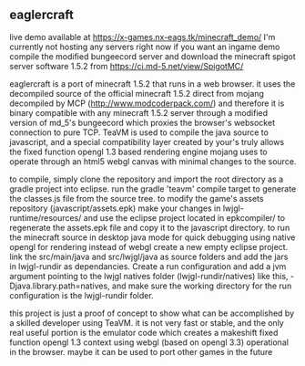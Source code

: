 
## eaglercraft

live demo available at https://x-games.nx-eags.tk/minecraft_demo/
I'm currently not hosting any servers right now if you want an ingame demo compile the modified bungeecord server and download the minecraft spigot server software 1.5.2 from https://ci.md-5.net/view/SpigotMC/

eaglercraft is a port of minecraft 1.5.2 that runs in a web browser. it uses the decompiled source of the official minecraft 1.5.2 direct from mojang decompiled by MCP (http://www.modcoderpack.com/) and therefore it is binary compatible with any minecraft 1.5.2 server through a modified version of md_5's bungeecord which proxies the browser's websocket connection to pure TCP. TeaVM is used to compile the java source to javascript, and a special compatibility layer created by your's truly allows the fixed function opengl 1.3 based rendering engine mojang uses to operate through an html5 webgl canvas with minimal changes to the source.

to compile, simply clone the repository and import the root directory as a gradle project into eclipse. run the gradle 'teavm' compile target to generate the classes.js file from the source tree. to modify the game's assets repository (javascript/assets.epk) make your changes in lwjgl-runtime/resources/ and use the eclipse project located in epkcompiler/ to regenerate the assets.epk file and copy it to the javascript directory. to run the minecraft source in desktop java mode for quick debugging using native opengl for rendering instead of webgl create a new empty eclipse project. link the src/main/java and src/lwjgl/java as source folders and add the jars in lwjgl-rundir as dependancies. Create a run configuration and add a jvm argument pointing to the lwjgl natives folder (lwjgl-rundir/natives) like this, -Djava.library.path=natives, and make sure the working directory for the run configuration is the lwjgl-rundir folder.

this project is just a proof of concept to show what can be accomplished by a skilled developer using TeaVM. it is not very fast or stable, and the only real useful portion is the emulator code which creates a makeshift fixed function opengl 1.3 context using webgl (based on opengl 3.3) operational in the browser. maybe it can be used to port other games in the future
